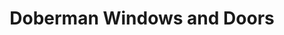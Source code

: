 ---
title: "Doberman Windows and Doors"
url: /peakhurst/doberman-windows-and-doors/
shop: Allgemein
---